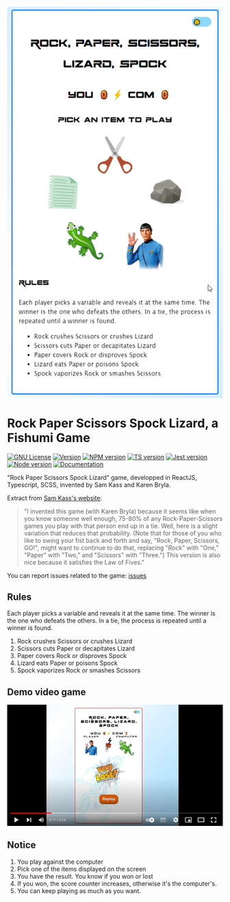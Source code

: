 ![Image demo game](thumb.gif)

# Rock Paper Scissors Spock Lizard, a Fishumi Game

[![GNU License](https://img.shields.io/badge/license-GNU-blue.svg?style=style=flat-square)](https://www.gnu.org/licenses/gpl-3.0.html)
[![Version](https://img.shields.io/badge/version-2.0.0-green?style=flat?id=js&r=r&ts=1683906897&type=6e&v=2.0.0&x2=0)](https://github.com/delphinbock/spock)
[![NPM version](https://img.shields.io/badge/npm-^10.7.0-red.svg?logo=npm&style=style=flat-square)](https://www.npmjs.com/)
[![TS version](https://img.shields.io/badge/typescript-^5.4.0-blue.svg?logo=typescript&style=style=flat-square)](https://www.typescriptlang.org/)
[![Jest version](https://img.shields.io/badge/jest-^29.7.0-white.svg?logo=jest&style=style=flat-square)](https://jestjs.io/fr/)
[![Node version](https://img.shields.io/badge/node-^22.1.0-green.svg?logo=nodedotjs&style=style=flat-square)](https://nodejs.org/fr)
[![Documentation](https://img.shields.io/badge/Documentation-github-yellow.svg?style=style=flat-square)](https://github.com/delphinbock/spock)

"Rock Paper Scissors Spock Lizard" game, developped in ReactJS, Typescript, SCSS, invented by Sam Kass and Karen Bryla.  

Extract from [Sam Kass's website](http://www.samkass.com/theories/RPSSL.html):

> "I invented this game (with Karen Bryla) because it seems like when you know someone well enough, 75-80% of any Rock-Paper-Scissors games you play with that person end up in a tie. Well, here is a slight variation that reduces that probability. (Note that for those of you who like to swing your fist back and forth and say, "Rock, Paper, Scissors, GO!", might want to continue to do that, replacing "Rock" with "One," "Paper" with "Two," and "Scissors" with "Three.") This version is also nice because it satisfies the Law of Fives."<br />

You can report issues related to the game: [issues](https://github.com/delphinbock/spock/issues)

## Rules

Each player picks a variable and reveals it at the same time. The winner is the one who defeats the others. In a tie, the process is repeated until a winner is found.<br />

1. Rock crushes Scissors or crushes Lizard
2. Scissors cuts Paper or decapitates Lizard
3. Paper covers Rock or disproves Spock
4. Lizard eats Paper or poisons Spock
5. Spock vaporizes Rock or smashes Scissors

## Demo video game

[![Youtube game demo link](./youtube.jpg)](https://youtu.be/hmlQ4bMnuzY)

## Notice

1. You play against the computer
2. Pick one of the items displayed on the screen
3. You have the result. You know if you won or lost
4. If you won, the score counter increases, otherwise it's the computer's.
5. You can keep playing as much as you want.
